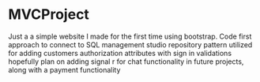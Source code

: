 # MVCProject
Just a a simple website I made for the first time using bootstrap.
Code first approach to connect to SQL management studio
repository pattern utilized for adding customers
authorization attributes with sign in validations
hopefully plan on adding signal r for chat functionality in future projects, along with a payment functionality
